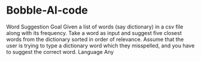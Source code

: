 # Bobble-AI-code
Word Suggestion Goal Given a list of words (say dictionary) in a csv file along with its frequency. Take a word as input and suggest five closest words from the dictionary sorted in order of relevance. Assume that the user is trying to type a dictionary word which they misspelled, and you have to suggest the correct word.  Language Any
